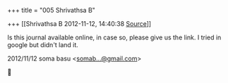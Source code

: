 +++
title = "005 Shrivathsa B"

+++
[[Shrivathsa B	2012-11-12, 14:40:38 [Source](https://groups.google.com/g/bvparishat/c/z--gAFjdNWA)]]



Is this journal available online, in case so, please give us the link. I tried in google but didn't land it.  

  
  

2012/11/12 soma basu \<[somab...@gmail.com]()\>



